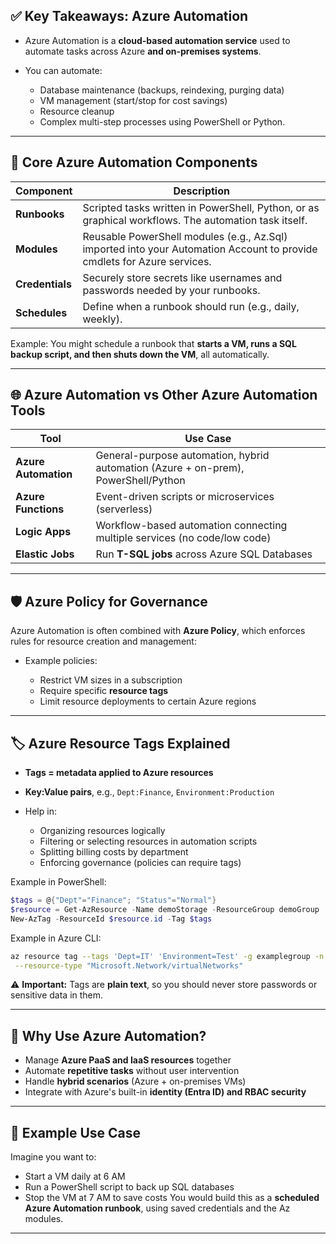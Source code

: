## ✅ **Key Takeaways: Azure Automation**

- Azure Automation is a **cloud-based automation service** used to automate tasks across Azure **and on-premises systems**.
- You can automate:

  - Database maintenance (backups, reindexing, purging data)
  - VM management (start/stop for cost savings)
  - Resource cleanup
  - Complex multi-step processes using PowerShell or Python.

---

## 🔑 **Core Azure Automation Components**

| Component       | Description                                                                                                             |
| --------------- | ----------------------------------------------------------------------------------------------------------------------- |
| **Runbooks**    | Scripted tasks written in PowerShell, Python, or as graphical workflows. The automation task itself.                    |
| **Modules**     | Reusable PowerShell modules (e.g., Az.Sql) imported into your Automation Account to provide cmdlets for Azure services. |
| **Credentials** | Securely store secrets like usernames and passwords needed by your runbooks.                                            |
| **Schedules**   | Define when a runbook should run (e.g., daily, weekly).                                                                 |

Example: You might schedule a runbook that **starts a VM, runs a SQL backup script, and then shuts down the VM**, all automatically.

---

## 🌐 **Azure Automation vs Other Azure Automation Tools**

| Tool                 | Use Case                                                                           |
| -------------------- | ---------------------------------------------------------------------------------- |
| **Azure Automation** | General-purpose automation, hybrid automation (Azure + on-prem), PowerShell/Python |
| **Azure Functions**  | Event-driven scripts or microservices (serverless)                                 |
| **Logic Apps**       | Workflow-based automation connecting multiple services (no code/low code)          |
| **Elastic Jobs**     | Run **T-SQL jobs** across Azure SQL Databases                                      |

---

## 🛡️ **Azure Policy for Governance**

Azure Automation is often combined with **Azure Policy**, which enforces rules for resource creation and management:

- Example policies:

  - Restrict VM sizes in a subscription
  - Require specific **resource tags**
  - Limit resource deployments to certain Azure regions

---

## 🏷️ **Azure Resource Tags Explained**

- **Tags = metadata applied to Azure resources**
- **Key\:Value pairs**, e.g., `Dept:Finance`, `Environment:Production`
- Help in:

  - Organizing resources logically
  - Filtering or selecting resources in automation scripts
  - Splitting billing costs by department
  - Enforcing governance (policies can require tags)

Example in PowerShell:

```powershell
$tags = @{"Dept"="Finance"; "Status"="Normal"}
$resource = Get-AzResource -Name demoStorage -ResourceGroup demoGroup
New-AzTag -ResourceId $resource.id -Tag $tags
```

Example in Azure CLI:

```bash
az resource tag --tags 'Dept=IT' 'Environment=Test' -g examplegroup -n examplevnet \
 --resource-type "Microsoft.Network/virtualNetworks"
```

⚠️ **Important:** Tags are **plain text**, so you should never store passwords or sensitive data in them.

---

## 🏢 **Why Use Azure Automation?**

- Manage **Azure PaaS and IaaS resources** together
- Automate **repetitive tasks** without user intervention
- Handle **hybrid scenarios** (Azure + on-premises VMs)
- Integrate with Azure's built-in **identity (Entra ID) and RBAC security**

---

## 🔧 **Example Use Case**

Imagine you want to:

- Start a VM daily at 6 AM
- Run a PowerShell script to back up SQL databases
- Stop the VM at 7 AM to save costs
  You would build this as a **scheduled Azure Automation runbook**, using saved credentials and the Az modules.

---
